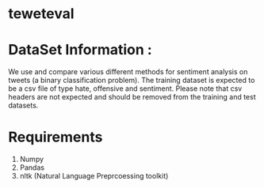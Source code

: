 # teweteval
# DataSet Information :

We use and compare various different methods for sentiment analysis on tweets (a binary classification problem). The training dataset is expected to be a csv file of type hate, offensive and sentiment. Please note that csv headers are not expected and should be removed from the training and test datasets.

# Requirements

1. Numpy
2. Pandas
3. nltk (Natural Language Preprcoessing toolkit)

#  

